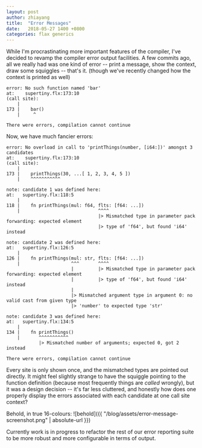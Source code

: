 ```yaml
---
layout: post
author: zhiayang
title:  "Error Messages"
date:   2018-05-27 1400 +0800
categories: flax generics
---
```


While I'm procrastinating more important features of the compiler, I've decided to revamp the compiler error output facilities. A few commits ago, all
we really had was one kind of error -- print a message, show the context, draw some squiggles -- that's it. (though we've recently changed how the
context is printed as well)

```
error: No such function named 'bar'
at:    supertiny.flx:173:10
(call site):
    |
173 |    bar()
    |     ^

There were errors, compilation cannot continue
```

Now, we have much fancier errors:

```
error: No overload in call to 'printThings(number, [i64:])' amongst 3 candidates
at:    supertiny.flx:173:10
(call site):
    |
173 |    printThings(30, ...[ 1, 2, 3, 4, 5 ])
    |    ^^^^^^^^^^^

note: candidate 1 was defined here:
at:   supertiny.flx:118:5
    |
118 |    fn printThings(mul: f64, flts: [f64: ...])
    |                             ^^^^
                                  |> Mismatched type in parameter pack forwarding: expected element
                                  |> type of 'f64', but found 'i64' instead

note: candidate 2 was defined here:
at:   supertiny.flx:126:5
    |
126 |    fn printThings(mul: str, flts: [f64: ...])
    |                   ^^^       ^^^^
                        |         |> Mismatched type in parameter pack forwarding: expected element
                        |         |> type of 'f64', but found 'i64' instead
                        |
                        |> Mismatched argument type in argument 0: no valid cast from given type
                        |> 'number' to expected type 'str'

note: candidate 3 was defined here:
at:   supertiny.flx:134:5
    |
134 |    fn printThings()
    |       ^^^^^^^^^^^
            |> Mismatched number of arguments; expected 0, got 2 instead

There were errors, compilation cannot continue
```

Every site is only shown once, and the mismatched types are pointed out directly. It might feel slightly strange to have the squiggle pointing to the function
definition (because most frequently things are *called* wrongly), but it was a design decision -- it's far less cluttered, and honestly how does one properly
display the errors associated with each candidate at one call site context?

Behold, in true 16-colours:
![behold]({{ "/blog/assets/error-message-screenshot.png" | absolute-url }})

Currently work is in progress to refactor the rest of our error reporting suite to be more robust and more configurable in terms of output.

